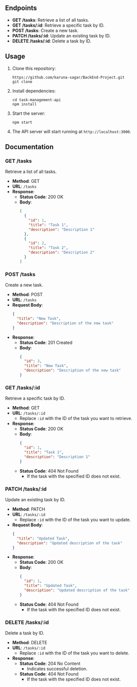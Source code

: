 ## Endpoints

- **GET /tasks**: Retrieve a list of all tasks.
- **GET /tasks/:id**: Retrieve a specific task by ID.
- **POST /tasks**: Create a new task.
- **PATCH /tasks/:id**: Update an existing task by ID.
- **DELETE /tasks/:id**: Delete a task by ID.

## Usage

1. Clone this repository:
   ```
   https://github.com/karuna-sagar/BackEnd-Project.git
   git clone 
   ```

2. Install dependencies:
   ```
   cd task-management-api
   npm install
   ```

3. Start the server:
   ```
   npm start
   ```

4. The API server will start running at `http://localhost:3000`.

## Documentation

### GET /tasks

Retrieve a list of all tasks.

- **Method**: GET
- **URL**: `/tasks`
- **Response**:
  - **Status Code**: 200 OK
  - **Body**:
    ```json
    [
      {
        "id": 1,
        "title": "Task 1",
        "description": "Description 1"
      },
      {
        "id": 2,
        "title": "Task 2",
        "description": "Description 2"
      }
    ]
    ```

### POST /tasks

Create a new task.

- **Method**: POST
- **URL**: `/tasks`
- **Request Body**:
  ```json
  {
    "title": "New Task",
    "description": "Description of the new task"
  }
  ```
- **Response**:
  - **Status Code**: 201 Created
  - **Body**:
    ```json
    {
      "id": 3,
      "title": "New Task",
      "description": "Description of the new task"
    }
    ```

### GET /tasks/:id

Retrieve a specific task by ID.

- **Method**: GET
- **URL**: `/tasks/:id`
  - Replace `:id` with the ID of the task you want to retrieve.
- **Response**:
  - **Status Code**: 200 OK
  - **Body**:
    ```json
    {
      "id": 1,
      "title": "Task 1",
      "description": "Description 1"
    }
    ```
  - **Status Code**: 404 Not Found
    - If the task with the specified ID does not exist.

### PATCH /tasks/:id

Update an existing task by ID.

- **Method**: PATCH
- **URL**: `/tasks/:id`
  - Replace `:id` with the ID of the task you want to update.
- **Request Body**:
  ```json
  {
    "title": "Updated Task",
    "description": "Updated description of the task"
  }
  ```
- **Response**:
  - **Status Code**: 200 OK
  - **Body**:
    ```json
    {
      "id": 1,
      "title": "Updated Task",
      "description": "Updated description of the task"
    }
    ```
  - **Status Code**: 404 Not Found
    - If the task with the specified ID does not exist.

### DELETE /tasks/:id

Delete a task by ID.

- **Method**: DELETE
- **URL**: `/tasks/:id`
  - Replace `:id` with the ID of the task you want to delete.
- **Response**:
  - **Status Code**: 204 No Content
    - Indicates successful deletion.
  - **Status Code**: 404 Not Found
    - If the task with the specified ID does not exist.
